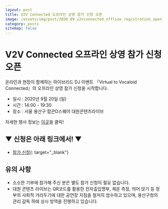 ```yaml
---
layout: post
title: V2V Connected 오프라인 상영 참가 신청 오픈
image: /assets/img/post/2020_09_v2vconnected_offline_registration_open_header.jpg
category: posts
sitemap: false
---
```


# V2V Connected 오프라인 상영 참가 신청 오픈

온라인과 현장이 함께하는 하이브리드 DJ 이벤트 『Virtual to Vocaloid Connected』의 오프라인 상영 참가 신청을 시작합니다.

- 일시 : 2020년 9월 20일 (일)
- 시간 : 14:00 - 19:30
- 장소 : 서울 용산구 팝콘D스퀘어 대원콘텐츠라이브

자세한 행사 정보는 [이곳](/projects/v2vconnected)을 클릭!

## ▼ 신청은 아래 링크에서! ▼
- [참가 신청](https://forms.gle/eCWp8t5bt3DK6hRq9){: target="_blank"}

## 유의 사항
- 소소한 기부에 참가해 주신 분은 별도 참가 신청이 필요 없습니다.
- 대원 콘텐츠 라이브는 QR코드를 활용한 전자출입명부, 체온 측정, 띄어 앉기 등 정부의 사회적 거리두기에 대한 공연장 지침을 철저히 엄수하고 있으며, 용산구청의 관리 감독 하에 상시 방역을 진행하고 있습니다.